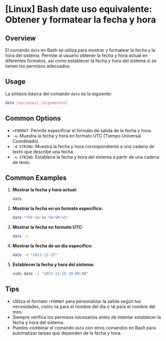 # [Linux] Bash date uso equivalente: Obtener y formatear la fecha y hora

## Overview
El comando `date` en Bash se utiliza para mostrar y formatear la fecha y la hora del sistema. Permite al usuario obtener la fecha y hora actual en diferentes formatos, así como establecer la fecha y hora del sistema si se tienen los permisos adecuados.

## Usage
La sintaxis básica del comando `date` es la siguiente:

```bash
date [opciones] [argumentos]
```

## Common Options
- `+FORMAT`: Permite especificar el formato de salida de la fecha y hora.
- `-u`: Muestra la fecha y hora en formato UTC (Tiempo Universal Coordinado).
- `-d STRING`: Muestra la fecha y hora correspondiente a una cadena de texto que describe una fecha.
- `-s STRING`: Establece la fecha y hora del sistema a partir de una cadena de texto.

## Common Examples
1. **Mostrar la fecha y hora actual:**
   ```bash
   date
   ```

2. **Mostrar la fecha en un formato específico:**
   ```bash
   date "+%Y-%m-%d %H:%M:%S"
   ```

3. **Mostrar la fecha en formato UTC:**
   ```bash
   date -u
   ```

4. **Mostrar la fecha de un día específico:**
   ```bash
   date -d "2023-12-25"
   ```

5. **Establecer la fecha y hora del sistema:**
   ```bash
   sudo date -s "2023-12-25 10:00:00"
   ```

## Tips
- Utiliza el formato `+FORMAT` para personalizar la salida según tus necesidades, como `%A` para el nombre del día o `%B` para el nombre del mes.
- Siempre verifica los permisos necesarios antes de intentar establecer la fecha y hora del sistema.
- Puedes combinar el comando `date` con otros comandos en Bash para automatizar tareas que dependen de la fecha y hora.